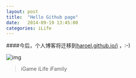 ```yaml
---
layout: post
title:  "Hello Github page"
date:   2014-09-19 13:45:00
categories: iLife
---
```

####今后，个人博客将迁移到[haroel.github.io/i](http://haroel.github.io/i) ，:-) 



![img](http://haroel.github.io/i/assets/i.png)

> iGame iLife iFamily


